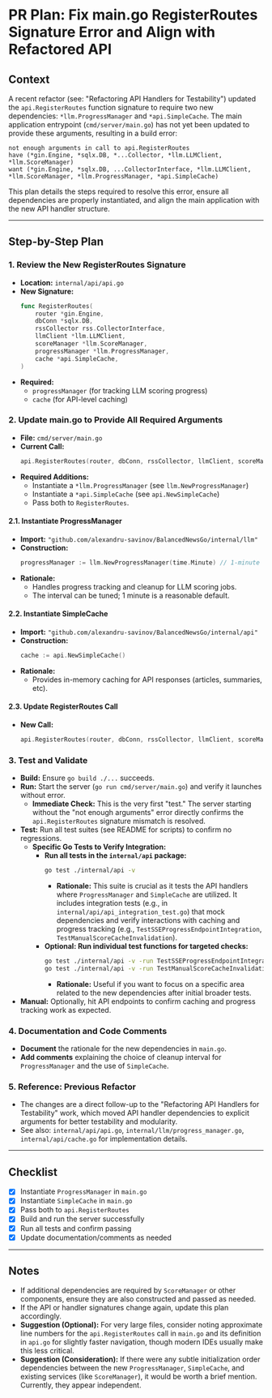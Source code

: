 # PR Plan: Fix main.go RegisterRoutes Signature Error and Align with Refactored API

## Context

A recent refactor (see: "Refactoring API Handlers for Testability") updated the `api.RegisterRoutes` function signature to require two new dependencies: `*llm.ProgressManager` and `*api.SimpleCache`. The main application entrypoint (`cmd/server/main.go`) has not yet been updated to provide these arguments, resulting in a build error:

```
not enough arguments in call to api.RegisterRoutes
have (*gin.Engine, *sqlx.DB, *...Collector, *llm.LLMClient, *llm.ScoreManager)
want (*gin.Engine, *sqlx.DB, ...CollectorInterface, *llm.LLMClient, *llm.ScoreManager, *llm.ProgressManager, *api.SimpleCache)
```

This plan details the steps required to resolve this error, ensure all dependencies are properly instantiated, and align the main application with the new API handler structure.

---

## Step-by-Step Plan

### 1. Review the New RegisterRoutes Signature
- **Location:** `internal/api/api.go`
- **New Signature:**
  ```go
  func RegisterRoutes(
      router *gin.Engine,
      dbConn *sqlx.DB,
      rssCollector rss.CollectorInterface,
      llmClient *llm.LLMClient,
      scoreManager *llm.ScoreManager,
      progressManager *llm.ProgressManager,
      cache *api.SimpleCache,
  )
  ```
- **Required:**
  - `progressManager` (for tracking LLM scoring progress)
  - `cache` (for API-level caching)

### 2. Update main.go to Provide All Required Arguments
- **File:** `cmd/server/main.go`
- **Current Call:**
  ```go
  api.RegisterRoutes(router, dbConn, rssCollector, llmClient, scoreManager)
  ```
- **Required Additions:**
  - Instantiate a `*llm.ProgressManager` (see `llm.NewProgressManager`)
  - Instantiate a `*api.SimpleCache` (see `api.NewSimpleCache`)
  - Pass both to `RegisterRoutes`.

#### 2.1. Instantiate ProgressManager
- **Import:** `"github.com/alexandru-savinov/BalancedNewsGo/internal/llm"`
- **Construction:**
  ```go
  progressManager := llm.NewProgressManager(time.Minute) // 1-minute cleanup interval (adjust as needed)
  ```
- **Rationale:**
  - Handles progress tracking and cleanup for LLM scoring jobs.
  - The interval can be tuned; 1 minute is a reasonable default.

#### 2.2. Instantiate SimpleCache
- **Import:** `"github.com/alexandru-savinov/BalancedNewsGo/internal/api"`
- **Construction:**
  ```go
  cache := api.NewSimpleCache()
  ```
- **Rationale:**
  - Provides in-memory caching for API responses (articles, summaries, etc).

#### 2.3. Update RegisterRoutes Call
- **New Call:**
  ```go
  api.RegisterRoutes(router, dbConn, rssCollector, llmClient, scoreManager, progressManager, cache)
  ```

### 3. Test and Validate
- **Build:** Ensure `go build ./...` succeeds.
- **Run:** Start the server (`go run cmd/server/main.go`) and verify it launches without error.
  - **Immediate Check:** This is the very first "test." The server starting without the "not enough arguments" error directly confirms the `api.RegisterRoutes` signature mismatch is resolved.
- **Test:** Run all test suites (see README for scripts) to confirm no regressions.
  - **Specific Go Tests to Verify Integration:**
    - **Run all tests in the `internal/api` package:**
      ```bash
      go test ./internal/api -v
      ```
      - **Rationale:** This suite is crucial as it tests the API handlers where `ProgressManager` and `SimpleCache` are utilized. It includes integration tests (e.g., in `internal/api/api_integration_test.go`) that mock dependencies and verify interactions with caching and progress tracking (e.g., `TestSSEProgressEndpointIntegration`, `TestManualScoreCacheInvalidation`).
    - **Optional: Run individual test functions for targeted checks:**
      ```bash
      go test ./internal/api -v -run TestSSEProgressEndpointIntegration
      go test ./internal/api -v -run TestManualScoreCacheInvalidation
      ```
      - **Rationale:** Useful if you want to focus on a specific area related to the new dependencies after initial broader tests.
- **Manual:** Optionally, hit API endpoints to confirm caching and progress tracking work as expected.

### 4. Documentation and Code Comments
- **Document** the rationale for the new dependencies in `main.go`.
- **Add comments** explaining the choice of cleanup interval for `ProgressManager` and the use of `SimpleCache`.

### 5. Reference: Previous Refactor
- The changes are a direct follow-up to the "Refactoring API Handlers for Testability" work, which moved API handler dependencies to explicit arguments for better testability and modularity.
- See also: `internal/api/api.go`, `internal/llm/progress_manager.go`, `internal/api/cache.go` for implementation details.

---

## Checklist
- [x] Instantiate `ProgressManager` in `main.go`
- [x] Instantiate `SimpleCache` in `main.go`
- [x] Pass both to `api.RegisterRoutes`
- [x] Build and run the server successfully
- [x] Run all tests and confirm passing
- [x] Update documentation/comments as needed

---

## Notes
- If additional dependencies are required by `ScoreManager` or other components, ensure they are also constructed and passed as needed.
- If the API or handler signatures change again, update this plan accordingly. 
- **Suggestion (Optional):** For very large files, consider noting approximate line numbers for the `api.RegisterRoutes` call in `main.go` and its definition in `api.go` for slightly faster navigation, though modern IDEs usually make this less critical.
- **Suggestion (Consideration):** If there were any subtle initialization order dependencies between the new `ProgressManager`, `SimpleCache`, and existing services (like `ScoreManager`), it would be worth a brief mention. Currently, they appear independent. 